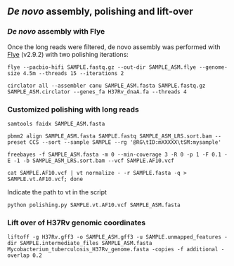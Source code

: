 ## _De novo_ assembly, polishing and lift-over

### _De novo_ assembly with Flye
Once the long reads were filtered, de novo assembly was performed with [Flye](https://github.com/mikolmogorov/Flye) (v2.9.2) with two polishing iterations:

```
flye --pacbio-hifi SAMPLE.fastq.gz --out-dir SAMPLE_ASM.flye --genome-size 4.5m --threads 15 --iterations 2
```


```
circlator all --assembler canu SAMPLE_ASM.fasta SAMPLE.fastq.gz SAMPLE_ASM.circlator --genes_fa H37Rv_dnaA.fa --threads 4
```


### Customized polishing with long reads

```
samtools faidx SAMPLE_ASM.fasta

pbmm2 align SAMPLE_ASM.fasta SAMPLE.fastq SAMPLE_ASM_LRS.sort.bam --preset CCS --sort --sample SAMPLE --rg '@RG\tID:mXXXXX\tSM:mysample'

freebayes -f SAMPLE_ASM.fasta -m 0 --min-coverage 3 -R 0 -p 1 -F 0.1 -E -1 -b SAMPLE_ASM_LRS.sort.bam --vcf SAMPLE.AF10.vcf

cat SAMPLE.AF10.vcf | vt normalize - -r SAMPLE.fasta -q > SAMPLE.vt.AF10.vcf; done
```

Indicate the path to vt in the script
```
python polishing.py SAMPLE.vt.AF10.vcf SAMPLE_ASM.fasta
```


### Lift over of H37Rv genomic coordinates

```
liftoff -g H37Rv.gff3 -o SAMPLE_ASM.gff3 -u SAMPLE.unmapped_features -dir SAMPLE.intermediate_files SAMPLE_ASM.fasta Mycobacterium_tuberculosis_H37Rv_genome.fasta -copies -f additional -overlap 0.2
```
